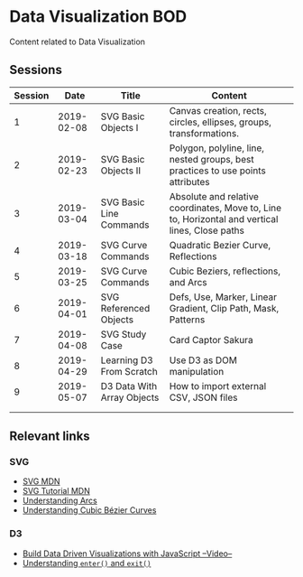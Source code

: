 # Data Visualization BOD

Content related to Data Visualization

## Sessions

| Session | Date       | Title                      | Content                                                                                         |
| ------- | ---------- | -------------------------- | ----------------------------------------------------------------------------------------------- |
| 1       | 2019-02-08 | SVG Basic Objects I        | Canvas creation, rects, circles, ellipses, groups, transformations.                             |
| 2       | 2019-02-23 | SVG Basic Objects II       | Polygon, polyline, line, nested groups, best practices to use points attributes                 |
| 3       | 2019-03-04 | SVG Basic Line Commands    | Absolute and relative coordinates, Move to, Line to, Horizontal and vertical lines, Close paths |
| 4       | 2019-03-18 | SVG Curve Commands         | Quadratic Bezier Curve, Reflections                                                             |
| 5       | 2019-03-25 | SVG Curve Commands         | Cubic Beziers, reflections, and Arcs                                                            |
| 6       | 2019-04-01 | SVG Referenced Objects     | Defs, Use, Marker, Linear Gradient, Clip Path, Mask, Patterns                                   |
| 7       | 2019-04-08 | SVG Study Case             | Card Captor Sakura                                                                              |
| 8       | 2019-04-29 | Learning D3 From Scratch   | Use D3 as DOM manipulation                                                                      |
| 9       | 2019-05-07 | D3 Data With Array Objects | How to import external CSV, JSON files                                                          |
|         |            |                            |                                                                                                 |
|         |            |                            |                                                                                                 |

## Relevant links

### SVG

- [SVG MDN](https://developer.mozilla.org/en-US/docs/Web/SVG)
- [SVG Tutorial MDN](https://developer.mozilla.org/en-US/docs/Web/SVG/Tutorial)
- [Understanding Arcs](https://codepen.io/lingtalfi/pen/yaLWJG)
- [Understanding Cubic Bézier Curves](http://blogs.sitepointstatic.com/examples/tech/svg-curves/cubic-curve.html)

### D3

- [Build Data Driven Visualizations with JavaScript –Video–](https://www.youtube.com/watch?v=nzshmMlOuwI)
- [Understanding `enter()` and `exit()`](https://www.d3indepth.com/enterexit/)
